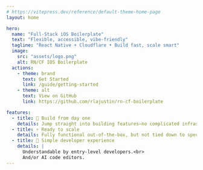 ```yaml
---
# https://vitepress.dev/reference/default-theme-home-page
layout: home

hero:
  name: "Full-Stack iOS Boilerplate"
  text: "Flexible, accessible, vibe-friendly"
  tagline: "React Native + Cloudflare • Build fast, scale smart"
  image:
    src: "assets/logo.png"
    alt: RN/CF IOS Boilerplate
  actions:
    - theme: brand
      text: Get Started
      link: /guide/getting-started
    - theme: alt
      text: View on GitHub
      link: https://github.com/rlajustin/rn-cf-boilerplate

features:
  - title: 🚀 Build from day one
    details: Jump straight into building features—no complicated infrastructure setup required. Security is built in from the start, so you can develop with confidence.
  - title: ⚡ Ready to scale
    details: Fully functional out-of-the-box, but not tied down to specific service providers. Options to upgrade or self-host depending on your budget and scaling needs.
  - title: 🔧 Simple developer experience
    details: |
      Understandable by entry-level developers.<br>
      And/or AI code editors.
---
```


<div class="doc-buttons">
  <DocNavButton to="/guide/introduction" icon="📖" title="Introduction" desc="Learn about the project" />
  <DocNavButton to="/guide/setup" icon="💾" title="Setup" desc="Get started" />
  <DocNavButton to="/guide/project-structure" icon="📁" title="Project Structure" desc="Monorepo overview" />
  <DocNavButton to="/guide/development-workflow" icon="🛠️" title="Development" desc="Workflow guide" />
  <DocNavButton to="/guide/troubleshooting" icon="🔧" title="Troubleshooting" desc="Common issues & fixes" />
  <DocNavButton to="/guide/security" icon="📖" title="Security Reference" desc="Detailed overview (wip)" />
</div>
